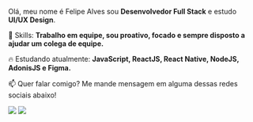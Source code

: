 
<p align="left">
  Olá, meu nome é Felipe Alves sou <strong>Desenvolvedor Full Stack</strong> e estudo <strong>UI/UX Design</strong>.<br>
</p>

<p align="left">
  🚀 Skills: <strong>Trabalho em equipe, sou proativo, focado e sempre disposto a ajudar um colega de equipe.</strong>
</p>

<p align="left">
  🔥 Estudando atualmente: <strong>JavaScript, ReactJS, React Native, NodeJS, AdonisJS e Figma.</strong>
</p>

<p align="left">
📫  Quer falar comigo? Me mande mensagem em alguma dessas redes sociais abaixo!
</p>

<p align="left">
<a href="felipe:felip.garciaalves@gmail.com" alt="Gmail">
<img src="https://img.shields.io/badge/-felip.garciaalves@gmail.com-e34c41?style=flat-square&labelColor=e34c41&logo=gmail&logoCo" /></a>
  
<a href="https://www.linkedin.com/in/felipe-garcia-alves-a793281b2/" alt="Linkedin">
<img src="https://img.shields.io/badge/-Felipe%20Alves-blue?style=flat-square&logo=Linkedin&logoColor=white&link=https://www.linkedin.com/in/iuricode" /></a>
 
 </p>

 
